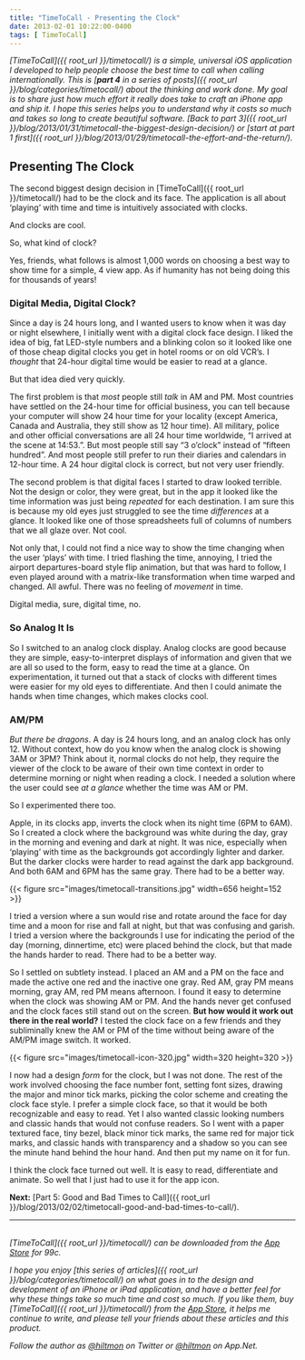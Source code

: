 ```yaml
---
title: "TimeToCall - Presenting the Clock"
date: 2013-02-01 10:22:00-0400
tags: [ TimeToCall]
---
```


*[TimeToCall]({{ root_url }}/timetocall/) is a simple, universal iOS application I developed to help people choose the best time to call when calling internationally. This is [**part 4** in a series of posts]({{ root_url }}/blog/categories/timetocall/) about the thinking and work done. My goal is to share just how much effort it really does take to craft an iPhone app and ship it. I hope this series helps you to understand why it costs so much and takes so long to create beautiful software. [Back to part 3]({{ root_url }}/blog/2013/01/31/timetocall-the-biggest-design-decision/) or [start at part 1 first]({{ root_url }}/blog/2013/01/29/timetocall-the-effort-and-the-return/).*

## Presenting The Clock

The second biggest design decision in [TimeToCall]({{ root_url }}/timetocall/) had to be the clock and its face. The application is all about ‘playing’ with time and time is intuitively associated with clocks. 

And clocks are cool.

So, what kind of clock? 

Yes, friends, what follows is almost 1,000 words on choosing a best way to show time for a simple, 4 view app. As if humanity has not being doing this for thousands of years!

### Digital Media, Digital Clock?

Since a day is 24 hours long, and I wanted users to know when it was day or night elsewhere, I initially went with a digital clock face design. I liked the idea of big, fat LED-style numbers and a blinking colon so it looked like one of those cheap digital clocks you get in hotel rooms or on old VCR’s. I *thought* that 24-hour digital time would be easier to read at a glance.

But that idea died very quickly. 

The first problem is that *most* people still *talk* in AM and PM. Most countries have settled on the 24-hour time for official business, you can tell because your computer will show 24 hour time for your locality (except America, Canada and Australia, they still show as 12 hour time). All military, police and other official conversations are all 24 hour time worldwide, “I arrived at the scene at 14:53.”.  But most people still say “3 o’clock” instead of “fifteen hundred”. And most people still prefer to run their diaries and calendars in 12-hour time. A 24 hour digital clock is correct, but not very user friendly.

The second problem is that digital faces I started to draw looked terrible. Not the design or color, they were great, but in the app it looked like the time information was just being *repeated* for each destination. I am sure this is because my old eyes just struggled to see the time *differences* at a glance. It looked like one of those spreadsheets full of columns of numbers that we all glaze over. Not cool.

Not only that, I could not find a nice way to show the time changing when the user ‘plays’ with time. I tried flashing the time, annoying, I tried the airport departures-board style flip animation, but that was hard to follow, I even played around with a matrix-like transformation when time warped and changed. All awful. There was no feeling of *movement* in time.

Digital media, sure, digital time, no.

### So Analog It Is

So I switched to an analog clock display. Analog clocks are good because they are simple, easy-to-interpret displays of information and given that we are all so used to the form, easy to read the time at a glance. On experimentation, it turned out that a stack of clocks with different times were easier for my old eyes to differentiate. And then I could animate the hands when time changes, which makes clocks cool.

### AM/PM

*But there be dragons*. A day is 24 hours long, and an analog clock has only 12. Without context, how do you know when the analog clock is showing 3AM or 3PM? Think about it, normal clocks do not help, they require the viewer of the clock to be aware of their own time context in order to determine morning or night when reading a clock. I needed a solution where the user could see *at a glance* whether the time was AM or PM.

So I experimented there too.

Apple, in its clocks app, inverts the clock when its night time (6PM to 6AM). So I created a clock where the background was white during the day, gray in the morning and evening and dark at night. It was nice, especially when ‘playing’ with time as the backgrounds got accordingly lighter and darker. But the darker clocks were harder to read against the dark app background. And both 6AM and 6PM has the same gray. There had to be a better way.

{{< figure src="images/timetocall-transitions.jpg" width=656 height=152 >}}

I tried a version where a sun would rise and rotate around the face for day time and a moon for rise and fall at night, but that was confusing and garish. I tried a version where the backgrounds I use for indicating the period of the day (morning, dinnertime, etc) were placed behind the clock, but that made the hands harder to read. There had to be a better way.

So I settled on subtlety instead. I placed an AM and a PM on the face and made the active one red and the inactive one gray. Red AM, gray PM means morning, gray AM, red PM means afternoon. I found it easy to determine when the clock was showing AM or PM. And the hands never get confused and the clock faces still stand out on the screen. **But how would it work out there in the real world?** I tested the clock face on a few friends and they subliminally knew the AM or PM of the time without being aware of the AM/PM image switch. It worked.

{{< figure src="images/timetocall-icon-320.jpg" width=320 height=320 >}}

I now had a design *form* for the clock, but I was not done. The rest of the work involved choosing the face number font, setting font sizes, drawing the major and minor tick marks, picking the color scheme and creating the clock face style. I prefer a simple clock face, so that it would be both recognizable and easy to read. Yet I also wanted classic looking numbers and classic hands that would not confuse readers. So I went with a paper textured face, tiny bezel, black minor tick marks, the same red for major tick marks, and classic hands with transparency and a shadow so you can see the minute hand behind the hour hand. And then put my name on it for fun.

I think the clock face turned out well. It is easy to read, differentiate and animate. So well that I just had to use it for the app icon.

**Next:** [Part 5: Good and Bad Times to Call]({{ root_url }}/blog/2013/02/02/timetocall-good-and-bad-times-to-call/).

---
&nbsp;  
*[TimeToCall]({{ root_url }}/timetocall/) can be downloaded from the [App Store](https://itunes.apple.com/us/app/timetocall/id596429979?ls=1&mt=8) for 99c.*

*I hope you enjoy [this series of articles]({{ root_url }}/blog/categories/timetocall/) on what goes in to the design and development of an iPhone or iPad application, and have a better feel for why these things take so much time and cost so much. If you like them, buy [TimeToCall]({{ root_url }}/timetocall/) from the [App Store](https://itunes.apple.com/us/app/timetocall/id596429979?ls=1&mt=8), it helps me continue to write, and please tell your friends about these articles and this product.*

*Follow the author as [@hiltmon](https://twitter.com/hiltmon) on Twitter or [@hiltmon](http://alpha.app.net/hiltmon) on App.Net.*
